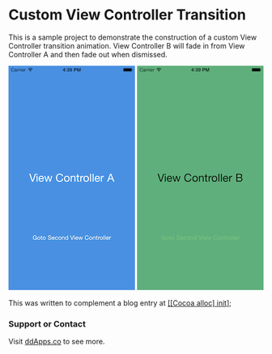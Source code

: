 Custom View Controller Transition
==================

This is a sample project to demonstrate the construction of a custom View Controller transition animation. View Controller B will fade in from View Controller A and then fade out when dismissed.

![](https://raw.githubusercontent.com/duliodenis/CustomVCTransition/master/Screenshots/ViewControllerA.png)
![](https://raw.githubusercontent.com/duliodenis/CustomVCTransition/master/Screenshots/ViewControllerB.png)

This was written to complement a blog entry at [[[Cocoa alloc] init]](http://cocoaallocinit.com/2014/10/17/implementing-custom-view-controller-transitions/);

### Support or Contact
Visit [ddApps.co](http://ddapps.co) to see more.


